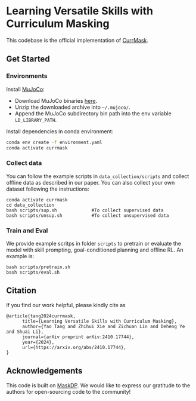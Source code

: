 

# Learning Versatile Skills with Curriculum Masking

This codebase is the official implementation of [CurrMask](https://arxiv.org/abs/2410.17744).

## Get Started
### Environments

Install [MuJoCo](http://www.mujoco.org/):

* Download MuJoCo binaries [here](https://mujoco.org/download).
* Unzip the downloaded archive into `~/.mujoco/`.
* Append the MuJoCo subdirectory bin path into the env variable `LD_LIBRARY_PATH`.


Install dependencies in conda environment:
```sh
conda env create -f environment.yaml
conda activate currmask
```

### Collect data

You can follow the example scripts in ``data_collection/scripts`` and collect offline data as described in our paper. You can also collect your own dataset following the instructions:
```
conda activate currmask
cd data_collection
bash scripts/sup.sh             #To collect supervised data
bash scripts/unsup.sh           #To collect unsupervised data
```

### Train and Eval

We provide example scritps in folder ``scripts`` to pretrain or evaluate the model with skill prompting, goal-conditioned planning and offline RL. An example is:
```
bash scripts/pretrain.sh
bash scripts/eval.sh
```
## Citation
If you find our work helpful, please kindly cite as
```
@article{tang2024currmask,
      title={Learning Versatile Skills with Curriculum Masking}, 
      author={Yao Tang and Zhihui Xie and Zichuan Lin and Deheng Ye and Shuai Li},
      journal={arXiv preprint arXiv:2410.17744},
      year={2024},
      url={https://arxiv.org/abs/2410.17744}, 
}
```

## Acknowledgements
This code is built on [MaskDP](https://github.com/FangchenLiu/MaskDP_public). We would like to express our gratitude to the authors for open-sourcing code to the community!